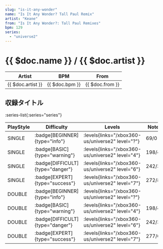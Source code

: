 ```yaml
---
slug: "is-it-any-wonder"
name: "Is It Any Wonder? Tall Paul Remix"
artist: "Keane"
from: "Is It Any Wonder?: Tall Paul Remixes"
bpm: 129
series:
  - "universe2"
---
```


# {{ $doc.name }} / {{ $doc.artist }}

|Artist|BPM|From|
|------|---|----|
|{{ $doc.artist }}|{{ $doc.bpm }}|{{ $doc.from }}|

## 収録タイトル

:series-list{:series="series"}

|PlayStyle|Difficulty|Levels|Notes|Movie|
|---------|----------|------|-----|-----|
|SINGLE| :badge[BEGINNER]{type="info"}| :levels{links="/xbox360-us/universe2" level="?"}|69/0||
|SINGLE| :badge[BASIC]{type="warning"}| :levels{links="/xbox360-us/universe2" level="4"}|198/48||
|SINGLE| :badge[DIFFICULT]{type="danger"}| :levels{links="/xbox360-us/universe2" level="6"}|242/36||
|SINGLE| :badge[EXPERT]{type="success"}| :levels{links="/xbox360-us/universe2" level="7"}|272/80||
|DOUBLE| :badge[BEGINNER]{type="info"}| :levels{links="/xbox360-us/universe2" level="?"}|||
|DOUBLE| :badge[BASIC]{type="warning"}| :levels{links="/xbox360-us/universe2" level="4"}|198/49||
|DOUBLE| :badge[DIFFICULT]{type="danger"}| :levels{links="/xbox360-us/universe2" level="6"}|242/36||
|DOUBLE| :badge[EXPERT]{type="success"}| :levels{links="/xbox360-us/universe2" level="7"}|277/69||
